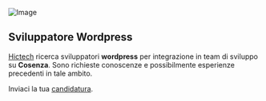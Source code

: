 ![Image](http://www.hictech.com/hostatiDaHicTech/loghiHT/black_150.png)

## Sviluppatore Wordpress

[Hictech](http://www.hictech.com) ricerca sviluppatori **wordpress** per integrazione in team di sviluppo su **Cosenza**.
Sono richieste conoscenze e possibilmente esperienze precedenti in tale ambito.

Inviaci la tua [candidatura](mailto:info@hictech.com). 

